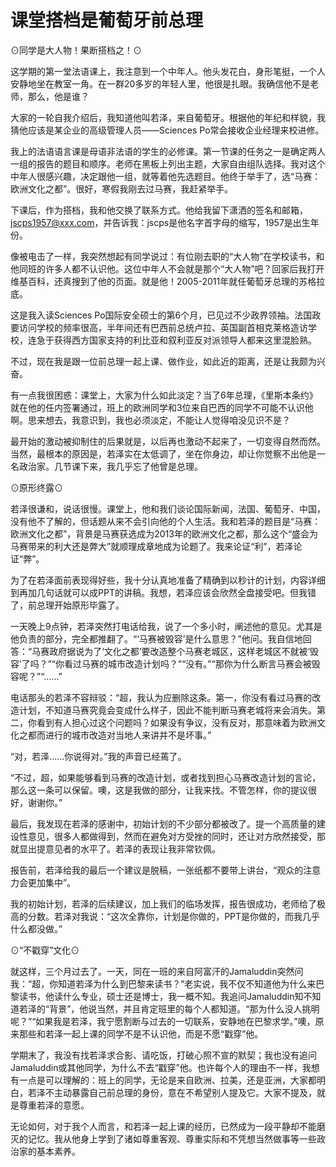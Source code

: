 # 课堂搭档是葡萄牙前总理

⊙同学是大人物！果断搭档之！⊙

这学期的第一堂法语课上，我注意到一个中年人。他头发花白，身形笔挺，一个人安静地坐在教室一角。在一群20多岁的年轻人里，他很是扎眼。我确信他不是老师，那么，他是谁？

大家的一轮自我介绍后，我知道他叫若泽，来自葡萄牙。根据他的年纪和样貌，我猜他应该是某企业的高级管理人员——Sciences Po常会接收企业经理来校进修。

我上的法语语言课是母语非法语的学生的必修课。第一节课的任务之一是确定两人一组的报告的题目和顺序。老师在黑板上列出主题，大家自由组队选择。我对这个中年人很感兴趣，决定跟他一组，就等着他先选题目。他终于举手了，选“马赛：欧洲文化之都”。很好，寒假我刚去过马赛，我赶紧举手。

下课后，作为搭档，我和他交换了联系方式。他给我留下潇洒的签名和邮箱，jscps1957@xxx.com，并告诉我：jscps是他名字首字母的缩写，1957是出生年份。

像被电击了一样，我突然想起有同学说过：有位刚去职的“大人物”在学校读书，和他同班的许多人都不认识他。这位中年人不会就是那个“大人物”吧？回家后我打开维基百科，还真搜到了他的页面。就是他！2005-2011年就任葡萄牙总理的苏格拉底。

这是我入读Sciences Po国际安全硕士的第6个月，已见过不少政界领袖。法国政要访问学校的频率很高，半年间还有巴西前总统卢拉、英国副首相克莱格造访学校，连急于获得西方国家支持的利比亚和叙利亚反对派领导人都来这里混脸熟。

不过，现在我是跟一位前总理一起上课、做作业，如此近的距离，还是让我颇为兴奋。

有一点我很困惑：课堂上，大家为什么如此淡定？当了6年总理，《里斯本条约》就在他的任内签署通过，班上的欧洲同学和3位来自巴西的同学不可能不认识他啊。思来想去，我意识到，我也必须淡定，不能让人觉得咱没见识不是？

最开始的激动被抑制住的后果就是，以后再也激动不起来了，一切变得自然而然。当然，最根本的原因是，若泽实在太低调了，坐在你身边，却让你觉察不出他是一名政治家。几节课下来，我几乎忘了他曾是总理。

⊙原形终露⊙

若泽很谦和，说话很慢。课堂上，他和我们谈论国际新闻，法国、葡萄牙、中国，没有他不了解的，但话题从来不会引向他的个人生活。我和若泽的题目是“马赛：欧洲文化之都”，背景是马赛获选成为2013年的欧洲文化之都，那么这个“盛会为马赛带来的利大还是弊大”就顺理成章地成为论题了。我来论证“利”，若泽论证“弊”。

为了在若泽面前表现得好些，我十分认真地准备了精确到以秒计的计划，内容详细到再加几句话就可以成PPT的讲稿。我想，若泽应该会欣然全盘接受吧。但我错了，前总理开始原形毕露了。

一天晚上9点钟，若泽突然打电话给我，说了一个多小时，阐述他的意见。尤其是他负责的部分，完全都推翻了。“‘马赛被毁容’是什么意思？”他问。我自信地回答：“马赛政府据说为了‘文化之都’要改造整个马赛老城区，这样老城区不就被‘毁容’了吗？”“你看过马赛的城市改造计划吗？”“没有。”“那你为什么断言马赛会被毁容呢？”“……”

电话那头的若泽不容辩驳：“超，我认为应删除这条。第一，你没有看过马赛的改造计划，不知道马赛究竟会变成什么样子，因此不能判断马赛老城将来会消失。第二，你看到有人担心过这个问题吗？如果没有争议，没有反对，那意味着为欧洲文化之都而进行的城市改造对当地人来讲并不是坏事。”

“对，若泽……你说得对。”我的声音已经蔫了。

“不过，超，如果能够看到马赛的改造计划，或者找到担心马赛改造计划的言论，那么这一条可以保留。噢，这是我做的部分，让我来找。不管怎样，你的提议很好，谢谢你。”

最后，我发现在若泽的感谢中，初始计划的不少部分都被改了。提一个高质量的建设性意见，很多人都做得到，然而在避免对方受挫的同时，还让对方欣然接受，那就显出提意见者的水平了。若泽的表现让我非常钦佩。

报告前，若泽给我的最后一个建议是脱稿，一张纸都不要带上讲台，“观众的注意力会更加集中”。

我的初始计划，若泽的后续建议，加上我们的临场发挥，报告很成功，老师给了极高的分数。若泽对我说：“这次全靠你，计划是你做的，PPT是你做的，而我几乎什么都没做。”

⊙“不戳穿”文化⊙

就这样，三个月过去了。一天，同在一班的来自阿富汗的Jamaluddin突然问我：“超，你知道若泽为什么到巴黎来读书？”老实说，我不仅不知道他为什么来巴黎读书，他读什么专业，硕士还是博士，我一概不知。我追问Jamaluddin知不知道若泽的“背景”，他说当然，并且肯定班里的每个人都知道。“那为什么没人挑明呢？”“如果我是若泽，我宁愿割断与过去的一切联系，安静地在巴黎求学。”噢，原来那些和若泽一起上课的同学不是不认识他，而是不愿“戳穿”他。

学期末了，我没有找若泽求合影、请吃饭，打破心照不宣的默契；我也没有追问Jamaluddin或其他同学，为什么不去“戳穿”他。也许每个人的理由不一样，我想有一点是可以理解的：班上的同学，无论是来自欧洲、拉美，还是亚洲，大家都明白，若泽不主动暴露自己前总理的身份，意在不希望别人提及它。大家不提及，就是尊重若泽的意愿。

无论如何，对于我个人而言，和若泽一起上课的经历，已然成为一段平静却不能磨灭的记忆。我从他身上学到了诸如尊重客观、尊重实际和不凭想当然做事等一些政治家的基本素养。